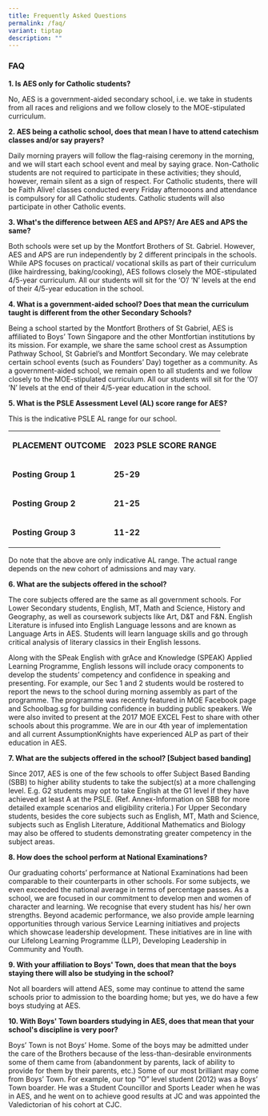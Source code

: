```yaml
---
title: Frequently Asked Questions
permalink: /faq/
variant: tiptap
description: ""
---
```

<h3><strong>FAQ</strong></h3>
<p><strong>1. Is AES only for Catholic students?</strong>
</p>
<p>No, AES is a government-aided secondary school, i.e. we take in students
from all races and religions and we follow closely to the MOE-stipulated
curriculum.</p>
<p><strong>2. AES being a catholic school, does that mean I have to attend catechism classes and/or say prayers?</strong>
</p>
<p>Daily morning prayers will follow the flag-raising ceremony in the morning,
and we will start each school event and meal by saying grace. Non-Catholic
students are not required to participate in these activities; they should,
however, remain silent as a sign of respect. For Catholic students, there
will be Faith Alive! classes conducted every Friday afternooons and attendance
is compulsory for all Catholic students. Catholic students will also participate
in other Catholic events.</p>
<p><strong>3. What's the difference between AES and APS?/ Are AES and APS the same?</strong>
</p>
<p>Both schools were set up by the Montfort Brothers of St. Gabriel. However,
AES and APS are run independently by 2 different principals in the schools.
While APS focuses on practical/ vocational skills as part of their curriculum
(like hairdressing, baking/cooking), AES follows closely the MOE-stipulated
4/5-year curriculum. All our students will sit for the ‘O’/ ‘N’ levels
at the end of their 4/5-year education in the school.</p>
<p><strong>4. What is a government-aided school? Does that mean the curriculum taught is different from the other Secondary Schools?</strong>
</p>
<p>Being a school started by the Montfort Brothers of St Gabriel, AES is
affiliated to Boys’ Town Singapore and the other Montfortian institutions
by its mission. For example, we share the same school crest as Assumption
Pathway School, St Gabriel’s and Montfort Secondary. We may celebrate certain
school events (such as Founders’ Day) together as a community. As a government-aided
school, we remain open to all students and we follow closely to the MOE-stipulated
curriculum. All our students will sit for the ‘O’/ ‘N’ levels at the end
of their 4/5-year education in the school.</p>
<p><strong>5. What is the PSLE Assessment Level (AL) score range for AES?</strong>
</p>
<p>This is the indicative PSLE AL range for our school.</p>
<table style="minWidth: 50px">
<colgroup>
<col>
<col>
</colgroup>
<tbody>
<tr>
<td rowspan="1" colspan="1">
<p><strong>PLACEMENT OUTCOME</strong>
</p>
</td>
<td rowspan="1" colspan="1">
<p><strong>2023 PSLE SCORE RANGE</strong>
</p>
</td>
</tr>
<tr>
<td rowspan="1" colspan="1">
<p><strong>Posting Group 1</strong>
</p>
</td>
<td rowspan="1" colspan="1">
<p><strong>25-29</strong>
</p>
</td>
</tr>
<tr>
<td rowspan="1" colspan="1">
<p><strong>Posting Group 2</strong>
</p>
</td>
<td rowspan="1" colspan="1">
<p><strong>21-25</strong>
</p>
</td>
</tr>
<tr>
<td rowspan="1" colspan="1">
<p><strong>Posting Group 3</strong>
</p>
</td>
<td rowspan="1" colspan="1">
<p><strong>11-22</strong>
</p>
</td>
</tr>
</tbody>
</table>
<p>Do note that the above are only indicative AL&nbsp;range.&nbsp;The actual
range depends on the new cohort of admissions and may vary.</p>
<p><strong>6. What are the subjects offered in the school?</strong>
</p>
<p>The core subjects offered are the same as all government schools. For
Lower Secondary students, English, MT, Math and Science, History and Geography,
as well as coursework subjects like Art, D&amp;T and F&amp;N. English Literature
is infused into English Language lessons and are known as Language Arts
in AES. Students will learn language skills and go through critical analysis
of literary classics in their English lessons.</p>
<p>Along with the SPeak English with grAce and Knowledge (SPEAK) Applied
Learning Programme, English lessons will include oracy components to develop
the students’ competency and confidence in speaking and presenting. For
example, our Sec 1 and 2 students would be rostered to report the news
to the school during morning assembly as part of the programme. The programme
was recently featured in MOE Facebook page and Schoolbag.sg for building
confidence in budding public speakers. We were also invited to present
at the 2017 MOE EXCEL Fest to share with other schools about this programme.
We are in our 4th year of implementation and all current AssumptionKnights
have experienced ALP as part of their education in AES.</p>
<p><strong>7. What are the subjects offered in the school? [Subject based banding]</strong>
</p>
<p>Since 2017, AES is one of the few schools to offer Subject Based Banding
(SBB) to higher ability students to take the subject(s) at a more challenging
level. E.g. G2 students may opt to take English at the G1 level if they
have achieved at least A at the PSLE. (Ref. Annex-Information on SBB for
more detailed example scenarios and eligibility criteria.) For Upper Secondary
students, besides the core subjects such as English, MT, Math and Science,
subjects such as English Literature, Additional Mathematics and Biology
may also be offered to students demonstrating greater competency in the
subject areas.</p>
<p><strong>8. How does the school perform at National Examinations?</strong>
</p>
<p>Our graduating cohorts’ performance at National Examinations had been
comparable to their counterparts in other schools. For some subjects, we
even exceeded the national average in terms of percentage passes. As a
school, we are focused in our commitment to develop men and women of character
and learning. We recognise that every student has his/ her own strengths.
Beyond academic performance, we also provide ample learning opportunities
through various Service Learning initiatives and projects which showcase
leadership development. These initiatives are in line with our Lifelong
Learning Programme (LLP), Developing Leadership in Community and Youth.</p>
<p><strong>9. With your affiliation to Boys' Town, does that mean that the boys staying there will also be studying in the school?</strong>
</p>
<p>Not all boarders will attend AES, some may continue to attend the same
schools prior to admission to the boarding home; but yes, we do have a
few boys studying at AES.</p>
<p><strong>10. With Boys' Town boarders studying in AES, does that mean that your school's discipline is very poor?</strong>
</p>
<p>Boys’ Town is not Boys’ Home. Some of the boys may be admitted under the
care of the Brothers because of the less-than-desirable environments some
of them came from (abandonment by parents, lack of ability to provide for
them by their parents, etc.) Some of our most brilliant may come from Boys’
Town. For example, our top “O” level student (2012) was a Boys’ Town boarder.
He was a Student Councillor and Sports Leader when he was in AES, and he
went on to achieve good results at JC and was appointed the Valedictorian
of his cohort at CJC.</p>